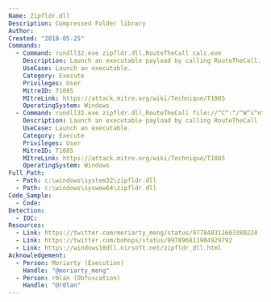 ```yaml
---
Name: Zipfldr.dll
Description: Compressed Folder library
Author:
Created: "2018-05-25"
Commands:
  - Command: rundll32.exe zipfldr.dll,RouteTheCall calc.exe
    Description: Launch an executable payload by calling RouteTheCall.
    UseCase: Launch an executable.
    Category: Execute
    Privileges: User
    MitreID: T1085
    MItreLink: https://attack.mitre.org/wiki/Technique/T1085
    OperatingSystem: Windows
  - Command: rundll32.exe zipfldr.dll,RouteTheCall file://^C^:^/^W^i^n^d^o^w^s^/^s^y^s^t^e^m^3^2^/^c^a^l^c^.^e^x^e
    Description: Launch an executable payload by calling RouteTheCall (obfuscated).
    UseCase: Launch an executable.
    Category: Execute
    Privileges: User
    MitreID: T1085
    MItreLink: https://attack.mitre.org/wiki/Technique/T1085
    OperatingSystem: Windows
Full_Path:
  - Path: c:\windows\system32\zipfldr.dll
  - Path: c:\windows\syswow64\zipfldr.dll
Code_Sample:
  - Code:
Detection:
  - IOC:
Resources:
  - Link: https://twitter.com/moriarty_meng/status/977848311603380224
  - Link: https://twitter.com/bohops/status/997896811904929792
  - Link: https://windows10dll.nirsoft.net/zipfldr_dll.html
Acknowledgement:
  - Person: Moriarty (Execution)
    Handle: "@moriarty_meng"
  - Person: r0lan (Obfuscation)
    Handle: "@r0lan"
---
```

